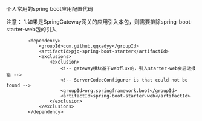 个人常用的spring boot应用配置代码

注意：
1.如果是SpringGateway网关的应用引入本包，则需要排除spring-boot-starter-web包的引入
```
		<dependency>
			<groupId>com.github.qqxadyy</groupId>
			<artifactId>pjq-spring-boot-starter</artifactId>
			<exclusions>
				<exclusion>
					<!-- gateway模块基于webflux的，引入starter-web会启动报错 -->
					<!-- ServerCodecConfigurer is that could not be found -->
					<groupId>org.springframework.boot</groupId>
					<artifactId>spring-boot-starter-web</artifactId>
				</exclusion>
			</exclusions>
		</dependency>
```
